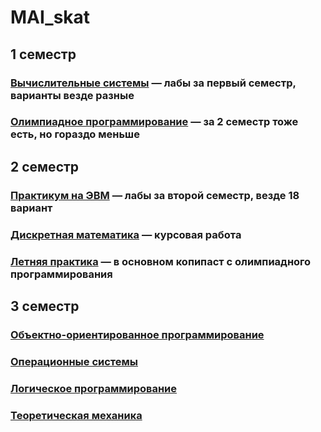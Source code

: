 # MAI_skat

## 1 семестр

### [Вычислительные системы](https://github.com/papey08/MAI_skat/tree/main/Computing_Systems) — лабы за первый семестр, варианты везде разные

### [Олимпиадное программирование](https://github.com/papey08/MAI_skat/tree/main/Olympiad_Programming) — за 2 семестр тоже есть, но гораздо меньше

## 2 семестр

### [Практикум на ЭВМ](https://github.com/papey08/MAI_skat/tree/main/Computer_Practice) — лабы за второй семестр, везде 18 вариант

### [Дискретная математика](https://github.com/papey08/MAI_skat/tree/main/Discrete_Mathematics) — курсовая работа

### [Летняя практика](https://github.com/papey08/MAI_skat/tree/main/Summer_Practice_2020) — в основном копипаст с олимпиадного программирования

## 3 семестр

### [Объектно-ориентированное программирование](https://github.com/papey08/MAI_skat/tree/main/Object_Oriented_Programming)

### [Операционные системы](https://github.com/papey08/MAI_skat/tree/main/Operation_Systems)

### [Логическое программирование](https://github.com/papey08/MAI_skat/tree/main/Logical_Programming)

### [Теоретическая механика](https://github.com/papey08/MAI_skat/tree/main/Theoretical_Mechanics)